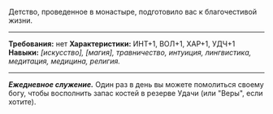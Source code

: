 Детство, проведенное в монастыре, подготовило вас к благочестивой жизни.
****
**Требования:** нет
**Характеристики:** ИНТ+1, ВОЛ+1, ХАР+1, УДЧ+1
**Навыки:** *\[искусство\], \[магия\], травничество, интуиция, лингвистика, медитация, медицина, религия.*
****
***Ежедневное служение.*** Один раз в день вы можете помолиться своему богу, чтобы восполнить запас костей в резерве Удачи (или "Веры", если хотите).
